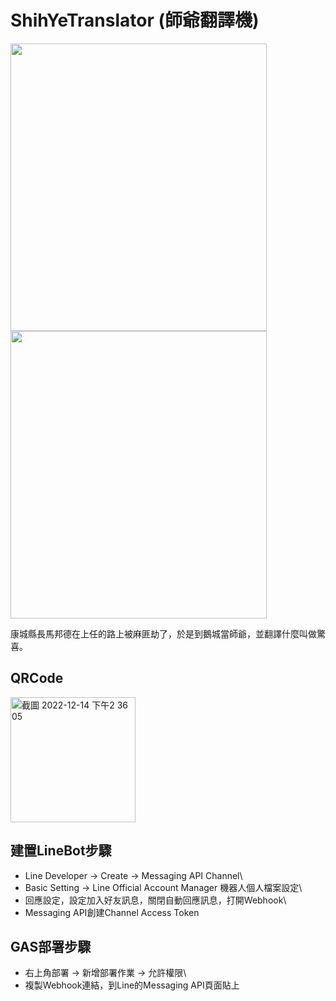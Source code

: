 # ShihYeTranslator (師爺翻譯機)
<img src="https://user-images.githubusercontent.com/30222789/207522406-b12b5320-d953-4366-8070-b31d99f2251b.jpg" width="410" height="460" /> <img src="https://user-images.githubusercontent.com/30222789/207523056-fc4eae4c-5191-4a19-ab55-193b3661fd0b.jpg" width="410" height="460" />

康城縣長馬邦德在上任的路上被麻匪劫了，於是到鵝城當師爺，並翻譯什麼叫做驚喜。

## QRCode
<img width="200" alt="截圖 2022-12-14 下午2 36 05" src="https://user-images.githubusercontent.com/30222789/207523880-bac16c93-c0ef-4fa9-9d06-726d75d52e4d.png">


## 建置LineBot步驟
* Line Developer -> Create -> Messaging API Channel\
* Basic Setting -> Line Official Account Manager 機器人個人檔案設定\
* 回應設定，設定加入好友訊息，關閉自動回應訊息，打開Webhook\
* Messaging API創建Channel Access Token


## GAS部署步驟
* 右上角部署 -> 新增部署作業 -> 允許權限\
* 複製Webhook連結，到Line的Messaging API頁面貼上
